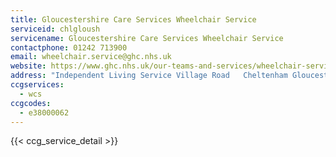 ```yaml
---
title: Gloucestershire Care Services Wheelchair Service
serviceid: chlgloush
servicename: Gloucestershire Care Services Wheelchair Service
contactphone: 01242 713900
email: wheelchair.service@ghc.nhs.uk
website: https://www.ghc.nhs.uk/our-teams-and-services/wheelchair-services/
address: "Independent Living Service Village Road   Cheltenham Gloucestershire GL51 0BY"
ccgservices:
  - wcs
ccgcodes:
  - e38000062
---
```


{{< ccg_service_detail >}}
